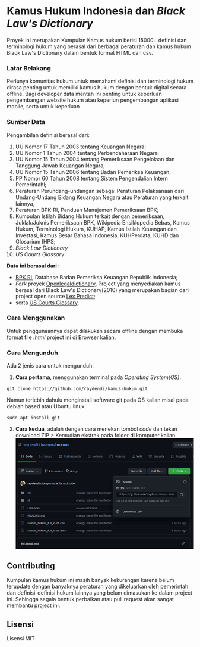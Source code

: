 
# Kamus Hukum Indonesia dan _Black Law's Dictionary_

Proyek ini merupakan Kumpulan Kamus hukum berisi 15000+ definisi dan terminologi hukum yang berasal dari berbagai peraturan dan kamus hukum Black Law's Dictionary dalam bentuk format HTML dan csv. 

### Latar Belakang
Perlunya komunitas hukum untuk memahami definisi dan terminologi hukum dirasa penting untuk memiliki kamus hukum dengan bentuk digital secara offline. Bagi developer data mentah ini penting untuk keperluan pengembangan website hukum atau keperlun pengembangan aplikasi mobile, serta untuk keperluan 


### Sumber Data 
Pengambilan definisi berasal dari:
1. UU Nomor 17 Tahun 2003 tentang Keuangan Negara; 
2. UU Nomor 1 Tahun 2004 tentang Perbendaharaan Negara;
3. UU Nomor 15 Tahun 2004 tentang Pemeriksaan Pengelolaan dan Tanggung Jawab Keuangan Negara; 
4. UU Nomor 15 Tahun 2006 tentang Badan Pemeriksa Keuangan; 
5. PP Nomor 60 Tahun 2008 tentang Sistem Pengendalian Intern Pemerintahl; 
6. Peraturan Perundang-undangan sebagai Peraturan Pelaksanaan dari Undang-Undang Bidang Keuangan Negara atau Peraturan yang terkait lainnya, 
7. Peraturan BPK-RI, Panduan Manajemen Pemeriksaan BPK;
8. Kumpulan Istilah Bidang Hukum terkait dengan pemeriksaan, Juklak/Juknis Pemeriksaan BPK, Wikipedia Ensiklopedia Bebas, Kamus Hukum, Terminologi Hukum, KUHAP, Kamus Istilah Keuangan dan Investasi, Kamus Besar Bahasa Indonesia, KUHPerdata, KUHD dan Glosarium IHPS;
9. _Black Law Dictionary_
10. _US Courts Glossary_

__Data ini berasal dari :__
* [BPK RI](https://peraturan.bpk.go.id/Home/Glosarium]), Database Badan Pemeriksa Keuangan Republik Indonesia;
* _Fork_ proyek [Openlegaldictionary](https://github.com/digitallawyer/openlegaldictionary), Project yang menyediakan kamus berasal dari Black Law's Dictionary(2010) yang merupakan bagian dari project open source [Lex Predict](https://github.com/LexPredict/lexpredict-legal-dictionary);
* serta [US Courts Glossary](https://www.uscourts.gov/glossary).


### Cara Menggunakan 
Untuk penggunaannya dapat dilakukan secara offline dengan membuka format file  _.html_ project ini di Browser kalian.


### Cara Mengunduh 
Ada 2 jenis cara untuk mengunduh: 
1. __Cara pertama__, menggunakan terminal pada _Operating System(OS)_: 
```
git clone https://github.com/raydendi/kamus-hukum.git
```
Namun terlebih dahulu menginstall software git pada OS kalian misal pada debian based atau Ubuntu linux: 
``` 
sudo apt install git
```

2. __Cara kedua__, adalah dengan cara menekan tombol _code_ dan tekan download ZIP > Kemudian ekstrak pada folder di komputer kalian. ![](tutorialdownload.png)


## Contributing
Kumpulan kamus hukum ini masih banyak kekurangan karena belum terupdate dengan banyaknya peraturan yang dikeluarkan oleh pemerintah dan definisi-definisi hukum lainnya yang belum dimasukan ke dalam project ini. Sehingga segala bentuk perbaikan atau pull request akan sangat membantu project ini.

## Lisensi 
Lisensi MIT
